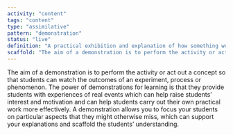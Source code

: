 ```yaml
---
activity: "content"
tags: "content"
type: "assimilative"
pattern: "demonstration"
status: "live"
definition: "A practical exhibition and explanation of how something works or is performed."
scaffold: "The aim of a demonstration is to perform the activity or act out a concept so that students can watch the outcomes of an experiment, process or phenomenon. The power of demonstrations for learning is that they provide students with experiences of real events which can help raise students’ interest and motivation and can help students carry out their own practical work more effectively. A demonstration allows you to focus your students on particular aspects that they might otherwise miss, which can support your explanations and scaffold the students’ understanding."
---
```


The aim of a demonstration is to perform the activity or act out a concept so that students can watch the outcomes of an experiment, process or phenomenon. The power of demonstrations for learning is that they provide students with experiences of real events which can help raise students’ interest and motivation and can help students carry out their own practical work more effectively. A demonstration allows you to focus your students on particular aspects that they might otherwise miss, which can support your explanations and scaffold the students’ understanding.
